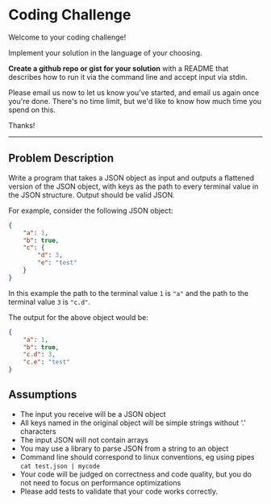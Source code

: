 # Coding Challenge

Welcome to your coding challenge!

Implement your solution in the language of your choosing.

**Create a github repo or gist for your solution** with a README that describes how to run it via the command line and accept input via stdin.

Please email us now to let us know you've started, and email us again once you're done. There's no time limit, but we'd like to know how much time you spend on this.

Thanks!

---


## Problem Description

Write a program that takes a JSON object as input and outputs a flattened version of the JSON object, with keys as the path to every terminal value in the JSON structure.  Output should be valid JSON.

For example, consider the following JSON object:

```json
{
    "a": 1,
    "b": true,
    "c": {
        "d": 3,
        "e": "test"
    }
}
```

In this example the path to the terminal value `1` is `"a"` and the path to the terminal value `3` is `"c.d"`.

The output for the above object would be:

```json
{
    "a": 1,
    "b": true,
    "c.d": 3,
    "c.e": "test"
}
```

## Assumptions

* The input you receive will be a JSON object
* All keys named in the original object will be simple strings without ‘.’ characters
* The input JSON will not contain arrays
* You may use a library to parse JSON from a string to an object
* Command line should correspond to linux conventions, eg using pipes `cat test.json | mycode`
* Your code will be judged on correctness and code quality, but you do not need to focus on performance optimizations
* Please add tests to validate that your code works correctly.
